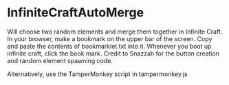 # InfiniteCraftAutoMerge
Will choose two random elements and merge them together in Infinite Craft.
In your browser, make a bookmark on the upper bar of the screen. Copy and paste the contents of bookmarklet.txt into it. Whenever you boot up infinite craft, click the book mark. Credit to Snazzah for the button creation and random element spawning code.

Alternatively, use the TamperMonkey script in tampermonkey.js
